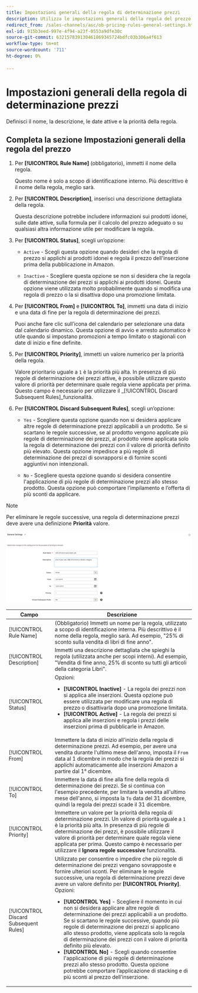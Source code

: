 ```yaml
---
title: Impostazioni generali della regola di determinazione prezzi
description: Utilizza le impostazioni generali della regola del prezzo per definire le caratteristiche principali di una regola del prezzo di listino.
redirect_from: /sales-channels/asc/ob-pricing-rules-general-settings.html
exl-id: 915b3eed-997e-4f94-a23f-0553a9dfe30c
source-git-commit: 632157839130461869345724bdfc03b306a4f613
workflow-type: tm+mt
source-wordcount: '711'
ht-degree: 0%

---
```


# Impostazioni generali della regola di determinazione prezzi

Definisci il nome, la descrizione, le date attive e la priorità della regola.

## Completa la sezione Impostazioni generali della regola del prezzo

1. Per **[!UICONTROL Rule Name]** (obbligatorio), immetti il nome della regola.

   Questo nome è solo a scopo di identificazione interno. Più descrittivo è il nome della regola, meglio sarà.

1. Per **[!UICONTROL Description]**, inserisci una descrizione dettagliata della regola.

   Questa descrizione potrebbe includere informazioni sui prodotti idonei, sulle date attive, sulla formula per il calcolo del prezzo adeguato o su qualsiasi altra informazione utile per modificare la regola.

1. Per **[!UICONTROL Status]**, scegli un’opzione:

   - `Active` - Scegli questa opzione quando desideri che la regola di prezzo si applichi ai prodotti idonei e regola il prezzo dell&#39;inserzione prima della pubblicazione in Amazon.

   - `Inactive` - Scegliere questa opzione se non si desidera che la regola di determinazione dei prezzi si applichi ai prodotti idonei. Questa opzione viene utilizzata molto probabilmente quando si modifica una regola di prezzo o la si disattiva dopo una promozione limitata.

1. Per **[!UICONTROL From]** e **[!UICONTROL To]**, immetti una data di inizio e una data di fine per la regola di determinazione dei prezzi.

   Puoi anche fare clic sull’icona del calendario per selezionare una data dal calendario dinamico. Questa opzione di avvio e arresto automatico è utile quando si impostano promozioni a tempo limitato o stagionali con date di inizio e fine definite.

1. Per **[!UICONTROL Priority]**, immetti un valore numerico per la priorità della regola.

   Valore prioritario uguale a `1` è la priorità più alta. In presenza di più regole di determinazione dei prezzi attive, è possibile utilizzare questo valore di priorità per determinare quale regola viene applicata per prima. Questo campo è necessario per utilizzare il _[!UICONTROL Discard Subsequent Rules]_funzionalità.

1. Per **[!UICONTROL Discard Subsequent Rules]**, scegli un’opzione:

   - `Yes` - Scegliere questa opzione quando non si desidera applicare altre regole di determinazione prezzi applicabili a un prodotto. Se si scartano le regole successive, se al prodotto vengono applicate più regole di determinazione dei prezzi, al prodotto viene applicata solo la regola di determinazione dei prezzi con il valore di priorità definito più elevato. Questa opzione impedisce a più regole di determinazione dei prezzi di sovrapporsi e di fornire sconti aggiuntivi non intenzionali.

   - `No` - Scegliere questa opzione quando si desidera consentire l&#39;applicazione di più regole di determinazione prezzi allo stesso prodotto. Questa opzione può comportare l’impilamento e l’offerta di più sconti da applicare.

>[!NOTE]
>
>Per eliminare le regole successive, una regola di determinazione prezzi deve avere una definizione **Priorità** valore.

![Impostazioni generali della regola di determinazione prezzi](assets/amazon-pricing-rule-general.png)

| Campo | Descrizione |
|---|---|
| [!UICONTROL Rule Name] | (Obbligatorio) Immetti un nome per la regola, utilizzato a scopo di identificazione interna. Più descrittivo è il nome della regola, meglio sarà. Ad esempio, &quot;25% di sconto sulla vendita di libri di fine anno&quot;. |
| [!UICONTROL Description] | Immetti una descrizione dettagliata che spieghi la regola (utilizzata anche per scopi interni). Ad esempio, &quot;Vendita di fine anno, 25% di sconto su tutti gli articoli della categoria Libri&quot;. |
| [!UICONTROL Status] | Opzioni:<ul><li>**[!UICONTROL Inactive]** - La regola dei prezzi non si applica alle inserzioni. Questa opzione può essere utilizzata per modificare una regola di prezzo o disattivarla dopo una promozione limitata.</li><li>**[!UICONTROL Active]** - La regola dei prezzi si applica alle inserzioni e regola i prezzi delle inserzioni prima di pubblicarle in Amazon.</li></ul> |
| [!UICONTROL From] | Immettere la data di inizio all&#39;inizio della regola di determinazione prezzi. Ad esempio, per avere una vendita durante l&#39;ultimo mese dell&#39;anno, imposta il `From` data al 1 dicembre in modo che la regola dei prezzi si applichi automaticamente alle inserzioni Amazon a partire dal 1° dicembre. |
| [!UICONTROL To] | Immettere la data di fine alla fine della regola di determinazione dei prezzi. Se si continua con l&#39;esempio precedente, per limitare la vendita all&#39;ultimo mese dell&#39;anno, si imposta la `To` data del 31 dicembre, quindi la regola dei prezzi scade il 31 dicembre. |
| [!UICONTROL Priority] | Immettere un valore per la priorità della regola di determinazione prezzi. Un valore di priorità uguale a `1` è la priorità più alta. In presenza di più regole di determinazione dei prezzi, è possibile utilizzare il valore di priorità per determinare quale regola viene applicata per prima. Questo campo è necessario per utilizzare il **Ignora regole successive** funzionalità. |
| [!UICONTROL Discard Subsequent Rules] | Utilizzato per consentire o impedire che più regole di determinazione dei prezzi vengano sovrapposte e fornire ulteriori sconti. Per eliminare le regole successive, una regola di determinazione prezzi deve avere un valore definito per **[!UICONTROL Priority]**. Opzioni:<ul><li>**[!UICONTROL Yes]** - Scegliere il momento in cui non si desidera applicare altre regole di determinazione dei prezzi applicabili a un prodotto. Se si scartano le regole successive, quando più regole di determinazione dei prezzi si applicano allo stesso prodotto, viene applicata solo la regola di determinazione dei prezzi con il valore di priorità definito più elevato.</li><li>**[!UICONTROL No]** - Scegli quando consentire l&#39;applicazione di più regole di determinazione prezzi allo stesso prodotto. Questa opzione potrebbe comportare l’applicazione di stacking e di più sconti al prezzo dell’inserzione.</li></ul> |
